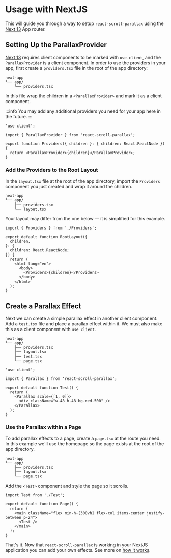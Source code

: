# Usage with NextJS

This will guide you through a way to setup `react-scroll-parallax` using the [Next 13](https://nextjs.org/blog/next-13) App router.

## Setting Up the ParallaxProvider

[Next 13](https://nextjs.org/blog/next-13) requires client components to be marked with `use-client`, and the `ParallaxProvider` is a client component. In order to use the providers in your app, first create a `providers.tsx` file in the root of the app directory:

```
next-app
└── app/
    └── providers.tsx
```

In this file wrap the children in a `<ParallaxProvider>` and mark it as a client component.

:::info
You may add any additional providers you need for your app here in the future.
:::

```tsx
'use client';

import { ParallaxProvider } from 'react-scroll-parallax';

export function Providers({ children }: { children: React.ReactNode }) {
  return <ParallaxProvider>{children}</ParallaxProvider>;
}
```

### Add the Providers to the Root Layout

In the `layout.tsx` file at the root of the app directory, import the `Providers` component you just created and wrap it around the children.

```
next-app
└── app/
    ├── providers.tsx
    └── layout.tsx
```

Your layout may differ from the one below — it is simplified for this example.

```tsx
import { Providers } from './Providers';

export default function RootLayout({
  children,
}: {
  children: React.ReactNode;
}) {
  return (
    <html lang="en">
      <body>
        <Providers>{children}</Providers>
      </body>
    </html>
  );
}
```

## Create a Parallax Effect

Next we can create a simple parallax effect in another client component. Add a `test.tsx` file and place a parallax effect within it. We must also make this as a client component with `use client`.

```
next-app
└── app/
    ├── providers.tsx
    ├── layout.tsx
    ├── test.tsx
    └── page.tsx
```

```tsx
'use client';

import { Parallax } from 'react-scroll-parallax';

export default function Test() {
  return (
    <Parallax scale={[1, 0]}>
      <div className="w-48 h-48 bg-red-500" />
    </Parallax>
  );
}
```

### Use the Parallax within a Page

To add parallax effects to a page, create a `page.tsx` at the route you need. In this example we'll use the homepage so the page exists at the root of the app directory.

```
next-app
└── app/
    ├── providers.tsx
    ├── layout.tsx
    └── page.tsx
```

Add the `<Test>` component and style the page so it scrolls.

```tsx
import Test from './Test';

export default function Page() {
  return (
    <main className="flex min-h-[300vh] flex-col items-center justify-between p-24">
      <Test />
    </main>
  );
}
```

That's it. Now that `react-scroll-parallax` is working in your NextJS application you can add your own effects. See more on [how it works](/docs/examples/how-it-works).

